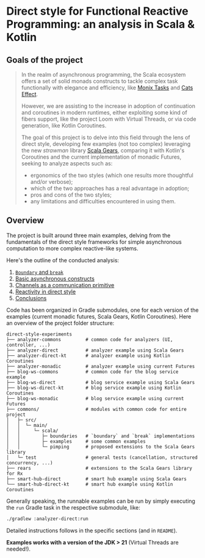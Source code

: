 # Direct style for Functional Reactive Programming: an analysis in Scala & Kotlin

## Goals of the project

> In the realm of asynchronous programming, the Scala ecosystem offers a set of solid monads constructs to tackle complex task functionally with elegance and efficiency, like [Monix Tasks](https://monix.io/docs/current/eval/task.html) and [Cats Effect](https://typelevel.org/cats-effect/).
>
> However, we are assisting to the increase in adoption of continuation and coroutines in modern runtimes, either exploiting some kind of fibers support, like the project Loom with Virtual Threads, or via code generation, like Kotlin Coroutines.
>
> The goal of this project is to delve into this field through the lens of direct style, developing few examples (not too complex) leveraging the new *strawman* library [Scala Gears](https://github.com/lampepfl/gears), comparing it with Kotlin's Coroutines and the current implementation of monadic Futures, seeking to analyze aspects such as:
>
> - ergonomics of the two styles (which one results more thoughtful and/or verbose);
> - which of the two approaches has a real advantage in adoption;
> - pros and cons of the two styles;
> - any limitations and difficulties encountered in using them.

## Overview

The project is built around three main examples, delving from the fundamentals of the direct style frameworks for simple asynchronous computation to more complex reactive-like systems.

Here's the outline of the conducted analysis:

1. [`Boundary` and `break`](./docs/01-boundaries)
2. [Basic asynchronous constructs](./docs/02-basics)
3. [Channels as a communication primitive](./docs/03-channels)
4. [Reactivity in direct style](./docs/04-rears)
5. [Conclusions](./docs/05-going-further)

Code has been organized in Gradle submodules, one for each version of the examples (current monadic futures, Scala Gears, Kotlin Coroutines).
Here an overview of the project folder structure:

```plaintext
direct-style-experiments
├── analyzer-commons         # common code for analyzers (UI, controller, ...)
├── analyzer-direct          # analyzer example using Scala Gears
├── analyzer-direct-kt       # analyzer example using Kotlin Coroutines
├── analyzer-monadic         # analyzer example using current Futures
├── blog-ws-commons          # common code for the blog service example
├── blog-ws-direct           # blog service example using Scala Gears
├── blog-ws-direct-kt        # blog service example using Kotlin Coroutines
├── blog-ws-monadic          # blog service example using current Futures
├── commons/                 # modules with common code for entire project
│   ├─ src/
│   │  └─ main/
│   │     └─ scala/
│   │        ├─ boundaries   # `boundary` and `break` implementations
│   │        ├─ examples     # some common examples
│   │        └─ pimping      # proposed extensions to the Scala Gears library
│   └─ test                  # general tests (cancellation, structured concurrency, ...)
├── rears                    # extensions to the Scala Gears library for Rx
├── smart-hub-direct         # smart hub example using Scala Gears
└── smart-hub-direct-kt      # smart hub example using Kotlin Coroutines
```

Generally speaking, the runnable examples can be run by simply executing the `run` Gradle task in the respective submodule, like:

```bash
./gradlew :analyzer-direct:run
```

Detailed instructions follows in the specific sections (and in `README`).

**Examples works with a version of the JDK > 21** (Virtual Threads are needed!).
